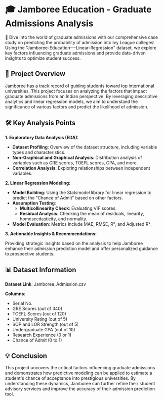 # **🎓 Jamboree Education - Graduate Admissions Analysis**

🚀 Dive into the world of graduate admissions with our comprehensive case study on predicting the probability of admission into Ivy League colleges! Using the "Jamboree-Education---Linear-Regression" dataset, we explore key factors influencing graduate admissions and provide data-driven insights to optimize student success.

## 📄 Project Overview

Jamboree has a track record of guiding students toward top international universities. This project focuses on analyzing the factors that impact graduate admissions from an Indian perspective. By leveraging descriptive analytics and linear regression models, we aim to understand the significance of various factors and predict the likelihood of admission.

## 🛠️ Key Analysis Points

**1. Exploratory Data Analysis (EDA):**

- **Dataset Profiling**: Overview of the dataset structure, including variable types and characteristics.
- **Non-Graphical and Graphical Analysis**: Distribution analysis of variables such as GRE scores, TOEFL scores, GPA, and more.
- **Correlation Analysis**: Exploring relationships between independent variables.

**2. Linear Regression Modeling:**

- **Model Building**: Using the Statsmodel library for linear regression to predict the "Chance of Admit" based on other factors.
- **Assumption Testing**:
  - **Multicollinearity Check**: Evaluating VIF scores.
  - **Residual Analysis**: Checking the mean of residuals, linearity, homoscedasticity, and normality.
- **Model Evaluation**: Metrics include MAE, RMSE, R², and Adjusted R².

**3. Actionable Insights & Recommendations:**

Providing strategic insights based on the analysis to help Jamboree enhance their admission prediction model and offer personalized guidance to prospective students.

## 📊 Dataset Information

**Dataset Link**: Jamboree_Admission.csv

**Columns**:
- Serial No.
- GRE Scores (out of 340)
- TOEFL Scores (out of 120)
- University Rating (out of 5)
- SOP and LOR Strength (out of 5)
- Undergraduate GPA (out of 10)
- Research Experience (0 or 1)
- Chance of Admit (0 to 1)

## 💡 Conclusion

This project uncovers the critical factors influencing graduate admissions and demonstrates how predictive modeling can be applied to estimate a student's chance of acceptance into prestigious universities. By understanding these dynamics, Jamboree can further refine their student advisory services and improve the accuracy of their admission prediction tool.
